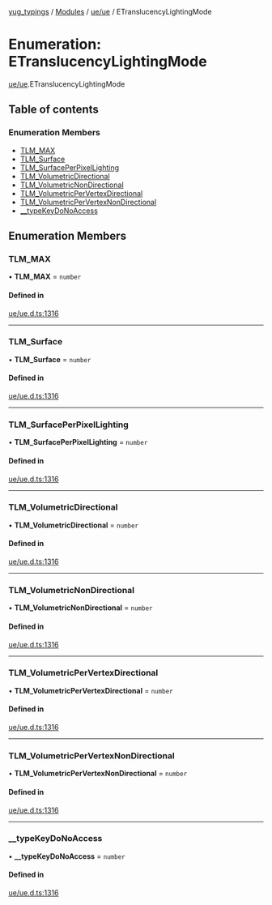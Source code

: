 [yug_typings](../README.md) / [Modules](../modules.md) / [ue/ue](../modules/ue_ue.md) / ETranslucencyLightingMode

# Enumeration: ETranslucencyLightingMode

[ue/ue](../modules/ue_ue.md).ETranslucencyLightingMode

## Table of contents

### Enumeration Members

- [TLM\_MAX](ue_ue.ETranslucencyLightingMode.md#tlm_max)
- [TLM\_Surface](ue_ue.ETranslucencyLightingMode.md#tlm_surface)
- [TLM\_SurfacePerPixelLighting](ue_ue.ETranslucencyLightingMode.md#tlm_surfaceperpixellighting)
- [TLM\_VolumetricDirectional](ue_ue.ETranslucencyLightingMode.md#tlm_volumetricdirectional)
- [TLM\_VolumetricNonDirectional](ue_ue.ETranslucencyLightingMode.md#tlm_volumetricnondirectional)
- [TLM\_VolumetricPerVertexDirectional](ue_ue.ETranslucencyLightingMode.md#tlm_volumetricpervertexdirectional)
- [TLM\_VolumetricPerVertexNonDirectional](ue_ue.ETranslucencyLightingMode.md#tlm_volumetricpervertexnondirectional)
- [\_\_typeKeyDoNoAccess](ue_ue.ETranslucencyLightingMode.md#__typekeydonoaccess)

## Enumeration Members

### TLM\_MAX

• **TLM\_MAX** = `number`

#### Defined in

[ue/ue.d.ts:1316](https://github.com/YugMetaverse/yug_typings/blob/b7d9b19/ue/ue.d.ts#L1316)

___

### TLM\_Surface

• **TLM\_Surface** = `number`

#### Defined in

[ue/ue.d.ts:1316](https://github.com/YugMetaverse/yug_typings/blob/b7d9b19/ue/ue.d.ts#L1316)

___

### TLM\_SurfacePerPixelLighting

• **TLM\_SurfacePerPixelLighting** = `number`

#### Defined in

[ue/ue.d.ts:1316](https://github.com/YugMetaverse/yug_typings/blob/b7d9b19/ue/ue.d.ts#L1316)

___

### TLM\_VolumetricDirectional

• **TLM\_VolumetricDirectional** = `number`

#### Defined in

[ue/ue.d.ts:1316](https://github.com/YugMetaverse/yug_typings/blob/b7d9b19/ue/ue.d.ts#L1316)

___

### TLM\_VolumetricNonDirectional

• **TLM\_VolumetricNonDirectional** = `number`

#### Defined in

[ue/ue.d.ts:1316](https://github.com/YugMetaverse/yug_typings/blob/b7d9b19/ue/ue.d.ts#L1316)

___

### TLM\_VolumetricPerVertexDirectional

• **TLM\_VolumetricPerVertexDirectional** = `number`

#### Defined in

[ue/ue.d.ts:1316](https://github.com/YugMetaverse/yug_typings/blob/b7d9b19/ue/ue.d.ts#L1316)

___

### TLM\_VolumetricPerVertexNonDirectional

• **TLM\_VolumetricPerVertexNonDirectional** = `number`

#### Defined in

[ue/ue.d.ts:1316](https://github.com/YugMetaverse/yug_typings/blob/b7d9b19/ue/ue.d.ts#L1316)

___

### \_\_typeKeyDoNoAccess

• **\_\_typeKeyDoNoAccess** = `number`

#### Defined in

[ue/ue.d.ts:1316](https://github.com/YugMetaverse/yug_typings/blob/b7d9b19/ue/ue.d.ts#L1316)
